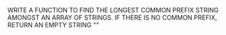 WRITE A FUNCTION TO FIND THE LONGEST COMMON PREFIX STRING AMONGST AN ARRAY OF STRINGS. 
IF THERE IS NO COMMON PREFIX, RETURN AN EMPTY STRING ""